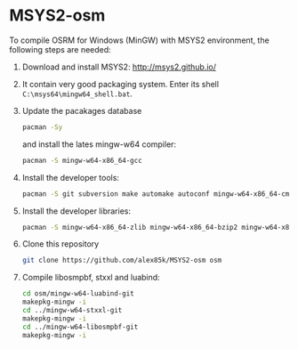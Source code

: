 MSYS2-osm
=========

To compile OSRM for Windows (MinGW) with MSYS2 environment, the following steps are needed:

1. Download and install MSYS2: http://msys2.github.io/
2. It contain very good packaging system. Enter its shell ``C:\msys64\mingw64_shell.bat``.
3. Update the pacakages database
   ```bash
   pacman -Sy
   ```
   
   and install the lates mingw-w64 compiler:
   ```bash
   pacman -S mingw-w64-x86_64-gcc
   ```
   
3. Install the developer tools:
   ```bash
   pacman -S git subversion make automake autoconf mingw-w64-x86_64-cmake libtool
   ```
   
4. Install the developer libraries:
   ```bash
   pacman -S mingw-w64-x86_64-zlib mingw-w64-x86_64-bzip2 mingw-w64-x86_64-protobuf mingw-w64-x86_64-lua mingw-w64-x86_64-libxml2 mingw-w64-x86_64-intel-tbb mingw-w64-x86_64-boost
   ```

5. Clone this repository
   ```bash
   git clone https://github.com/alex85k/MSYS2-osm osm
   ```
   
6. Compile libosmpbf, stxxl and luabind:
   ```bash
   cd osm/mingw-w64-luabind-git
   makepkg-mingw -i
   cd ../mingw-w64-stxxl-git
   makepkg-mingw -i
   cd ../mingw-w64-libosmpbf-git
   makepkg-mingw -i
   ```


